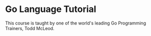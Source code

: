 # Go Language Tutorial
This course is taught by one of the world's leading Go Programming Trainers, Todd McLeod.

